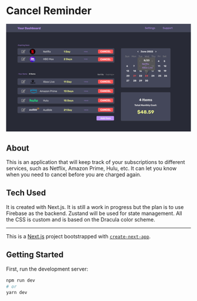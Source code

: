 # Cancel Reminder 

![Desktop Screenshot of When To Cancel](./screenshot.png)


## About 

This is an application that will keep track of your subscriptions to different services, such as Netflix, Amazon Prime, Hulu, etc.
It can let you know when you need to cancel before you are charged again.

## Tech Used

It is created with Next.js. It is still a work in progress but
the plan is to use Firebase as the backend. Zustand will be used
for state management. All the CSS is custom and is based on the
Dracula color scheme.

---

This is a [Next.js](https://nextjs.org/) project bootstrapped with [`create-next-app`](https://github.com/vercel/next.js/tree/canary/packages/create-next-app).

## Getting Started

First, run the development server:

```bash
npm run dev
# or
yarn dev
```

